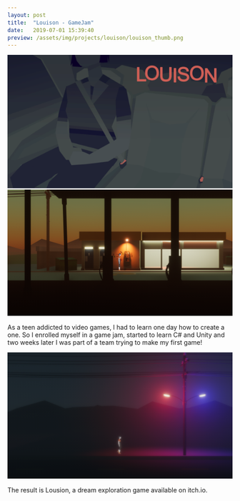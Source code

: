 ```yaml
---
layout: post
title:  "Louison - GameJam"
date:   2019-07-01 15:39:40
preview: /assets/img/projects/louison/louison_thumb.png
---
```

![Illustration game](/assets/img/projects/louison/louison_illust.png)
![Picture 1](/assets/img/projects/louison/I58pwh.png)

As a teen addicted to video games, I had to learn one day how to create a one. So I enrolled myself in a game jam, started to learn C# and Unity and two weeks later I was part of a team trying to make my first game!

![Picture 2](/assets/img/projects/louison/0j1QRO.png)

The result is Lousion, a dream exploration game available on itch.io.


